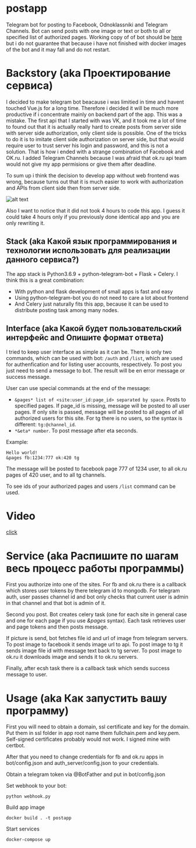 # postapp
Telegram bot for posting to Facebook, Odnoklassniki and Telegram Channels. Bot can send posts with one image or text or both to all or specified list of authorized pages.
Working copy of of bot should be [here](https://t.me/postapp_bot) but i do not guarantee that because i have not finished with docker images of the bot and it may fall and do not restart.

# Backstory (aka Проектирование сервиса)
I decided to make telegram bot beacause i was limitied in time and havent touched Vue.js for a long time. 
Therefore i decided it will be much more productive if i concentrate mainly on backend part of the app. This was a mistake. 
The first api that I started with was VK, and it took me a lot of time to found out that it is actually really hard to 
create posts from server side with server side authorization, only client side is possible. One of the tricks to do it is to imitate client side authorization 
on server side, but that would require user to trust server his login and password, and this is not a solution. That is how i ended
with a strange combination of Facebook and OK.ru. I added Telegram Channels because I was afraid that ok.ru api team would not give my app permisions or give them after deadline. 

To sum up i think the decision to develop app without web frontend was wrong, because turns out that it is much easier to work with authorization and APIs from client side then from server side.

![alt text](https://wompampsupport.azureedge.net/fetchimage?siteId=7575&v=2&jpgQuality=100&width=700&url=https%3A%2F%2Fi.kym-cdn.com%2Fentries%2Ficons%2Ffacebook%2F000%2F028%2F021%2Fwork.jpg)

Also I want to notice that it did not took 4 hours to code this app. I guess it could take 4 hours only if you previously done identical app and you are only rewriting it.

## Stack (aka Какой язык программирования и технологии использовать для реализации данного сервиса?)
The app stack is Python3.6.9 + python-telegram-bot + Flask + Celery. I think this is a great combination: 
- With python and flask development of small apps is fast and easy
- Using python-telegram-bot you do not need to care a lot about frontend
- And Celery just naturally fits this app, because it can be used to distribute posting task among many nodes.

## Interface (aka Какой будет пользовательский интерфейс and Опишите формат ответа)
I tried to keep user interface as simple as it can be. There is only two commands, which can be used with bot: `/auth` and `/list`, which are used for 
authenfication and for listing user accounts, respectively. To post you just need to send a message to bot. The result will
be en error message or success message.

User can use special commands at the end of the message:
- `&pages* list of <site:user_id:page_id> separated by space`. Posts to specified pages. If page_id is missing, message will be posted to all user pages. If only site is passed, message will be posted to all pages of all authorized users for this site. For tg there is no users, so the syntax is different: `tg:@channel_id`.
- `*&eta* number`. To post message after eta seconds.

Example:
```
Hello world!
&pages fb:1234:777 ok:420 tg
```

The message will be posted to facebook page 777 of 1234 user, to all ok.ru pages of 420 user, and to all tg channels.

To see ids of your authorized pages and users `/list` command can be used.

# Video
[click](https://yadi.sk/d/QjncgO0coqi_5Q)

# Service (aka Распишите по шагам весь процесс работы программы)

First you authorize into one of the sites. For fb and ok.ru there is a callback which stores user tokens by there telegram id to mongodb.
For telegram auth, user passes channel id and bot only checks that current user is admin in that channel and that bot is admin of it.

Second you post. Bot creates celery task (one for each site in general case and one for each page if you use *&pages* syntax). Each task retrieves user and page tokens and then posts message.

If picture is send, bot fetches file id and url of image from telegram servers. To post image to facebook it sends image url to api.
To post image to tg it sends image file id with message text back to tg server. To post image to ok.ru it downloads image and sends it to ok.ru servers.

Finally, after ecsh task there is a callback task which sends success message to user.

# Usage (aka Как запустить вашу программу)

First you will need to obtain a domain, ssl certificate and key for the domain. Put them in ssl folder in app root name them fullchain.pem and key.pem. Self-signed certificates probably would not work. I signed mine with certbot.

After that you need to change credentials for fb and ok.ru apps in bot/config.json and auth_server/config.json to your credentials.

Obtain a telegram token via @BotFather and put in bot/config.json

Set webhook to your bot:
```
python webhook.py
```

Build app image
```
docker build . -t postapp
```

Start services
```
docker-compose up
```



